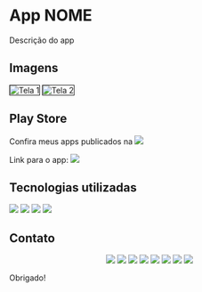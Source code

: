 # App NOME

Descrição do app

## Imagens

<span>
  <img src="" border="1" alt="Tela 1" max-width="200px"/>
  <img src="" border="1" alt="Tela 2" max-width="200px"/>
</span>

## Play Store

Confira meus apps publicados na
<a href="https://play.google.com/store/apps/dev?id=6851722860195299838"><img src="https://img.shields.io/badge/-Google Play-000000?style=for-the-badge&logo=Google Play&logoColor=ffffff" /></a>

Link para o app:
<a href="https://play.google.com/store/apps/details?id=br.maitan.minhasreceitas"><img src="https://img.shields.io/badge/-Nossas Receitas-242424?style=for-the-badge&logo=Flutter&logoColor=00a8e0" /></a>

## Tecnologias utilizadas

<img src="https://img.shields.io/badge/Flutter-02569B?style=for-the-badge&logo=flutter&logoColor=white" />
<img src="https://img.shields.io/badge/Dart-0175C2?style=for-the-badge&logo=dart&logoColor=white" />
<img src="https://img.shields.io/badge/Firebase-20232A?style=for-the-badge&logo=firebase&logoColor=ffcb2c" />
<img src="https://img.shields.io/badge/-Android-1f8737?style=for-the-badge&logo=Android&logoColor=ffffff" />

## Contato
<p align="center">
  <!--Meu Site-->
  <a href="https://victormaitan.vercel.app"><img src="https://img.shields.io/badge/-Meu site-242424?style=for-the-badge&logo=Vercel&logoColor=04bbcc" /></a>
  <!-- Instagram -->
  <a href="https://www.instagram.com/victor.maitan/" alt="Instagram">
  <img src="https://img.shields.io/badge/-Instagram-DF0174?style=for-the-badge&logo=instagram&logoColor=white&link=https://www.instagram.com/victor.maitan/"/></a>
  <!-- Linkedin -->
  <a href="https://www.linkedin.com/in/victormaitan/" alt="Linkedin">
  <img src="https://img.shields.io/badge/-Linkedin-0e76a8?style=for-the-badge&logo=Linkedin&logoColor=white&link=https://www.linkedin.com/in/victormaitan/" /></a>
  <!-- Facebook -->
  <a href="https://www.facebook.com/victormaitan" alt="Facebook">
  <img src="https://img.shields.io/badge/-Facebook-3b5998?style=for-the-badge&logo=facebook&logoColor=white&link=https://www.facebook.com/victormaitan"/></a>
  <!-- Twitch -->
   <a href="https://www.twitch.tv/maitandev">
  <img src="https://img.shields.io/badge/Twitch-772ce8?style=for-the-badge&logo=twitch&logoColor=white&link=https://www.twitch.tv/maitandev"/></a>
  <!-- Github -->
  <a href="https://github.com/victormaitan">
  <img src="https://img.shields.io/badge/GitHub-161b22?style=for-the-badge&logo=github&logoColor=white&link=https://github.com/victormaitan"/></a>
  <!-- Discord -->
  <a href="https://discord.gg/Sma9zgh2ET">
  <img src="https://img.shields.io/badge/Comunidade_Help_Dev!-Discord-7289da?style=for-the-badge&logo=discord&logoColor=white&link=https://discord.gg/Sma9zgh2ET"/></a>
  <!-- Youtube -->
  <a href="https://www.youtube.com/channel/UClOrDr09cPJEhml_F-85UDA">
  <img src="https://img.shields.io/badge/Help_Dev!-Youtube-ff0000?style=for-the-badge&logo=youtube&logoColor=white&link=https://www.youtube.com/channel/UClOrDr09cPJEhml_F-85UDA"/></a>
 </p> 

Obrigado!


